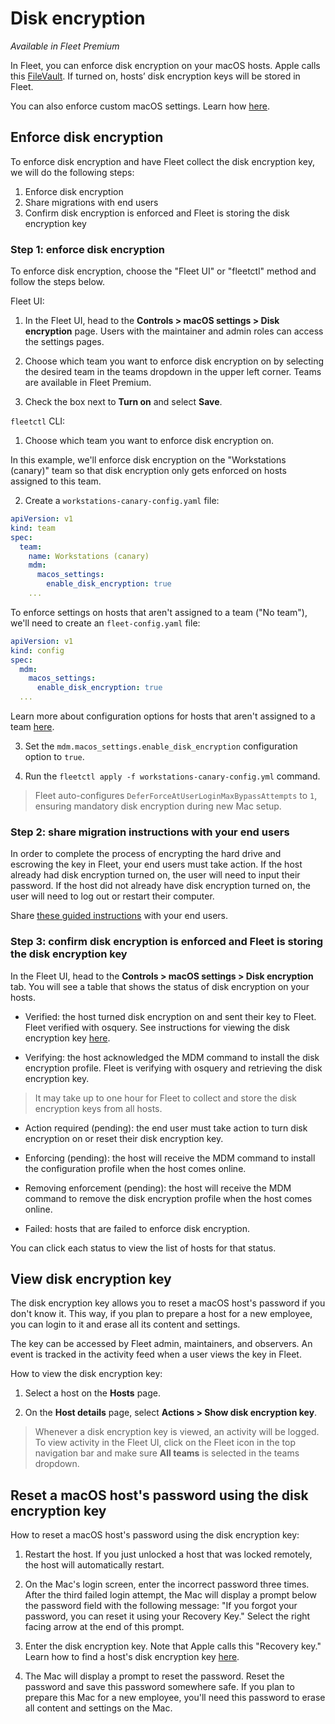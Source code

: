 # Disk encryption

_Available in Fleet Premium_

In Fleet, you can enforce disk encryption on your macOS hosts. Apple calls this [FileVault](https://support.apple.com/en-us/HT204837). If turned on, hosts’ disk encryption keys will be stored in Fleet.

You can also enforce custom macOS settings. Learn how [here](./MDM-custom-macOS-settings.md).

## Enforce disk encryption

To enforce disk encryption and have Fleet collect the disk encryption key, we will do the following steps:

1. Enforce disk encryption
2. Share migrations with end users
2. Confirm disk encryption is enforced and Fleet is storing the disk encryption key

### Step 1: enforce disk encryption

To enforce disk encryption, choose the "Fleet UI" or "fleetctl" method and follow the steps below.

Fleet UI:

1. In the Fleet UI, head to the **Controls > macOS settings > Disk encryption** page. Users with the maintainer and admin roles can access the settings pages.

2. Choose which team you want to enforce disk encryption on by selecting the desired team in the teams dropdown in the upper left corner. Teams are available in Fleet Premium.

3. Check the box next to **Turn on** and select **Save**.

`fleetctl` CLI:

1. Choose which team you want to enforce disk encryption on.

In this example, we'll enforce disk encryption on the "Workstations (canary)" team so that disk encryption only gets enforced on hosts assigned to this team.

2. Create a `workstations-canary-config.yaml` file:

```yaml
apiVersion: v1
kind: team
spec:
  team:
    name: Workstations (canary)
    mdm:
      macos_settings:
        enable_disk_encryption: true
    ...
```

To enforce settings on hosts that aren't assigned to a team ("No team"), we'll need to create an `fleet-config.yaml` file:

```yaml
apiVersion: v1
kind: config
spec:
  mdm:
    macos_settings:
      enable_disk_encryption: true
  ...
```

Learn more about configuration options for hosts that aren't assigned to a team [here](./configuration-files/README.md#organization-settings).

3. Set the `mdm.macos_settings.enable_disk_encryption` configuration option to `true`.

4. Run the `fleetctl apply -f workstations-canary-config.yml` command.

> Fleet auto-configures `DeferForceAtUserLoginMaxBypassAttempts` to `1`, ensuring mandatory disk encryption during new Mac setup.

### Step 2: share migration instructions with your end users

In order to complete the process of encrypting the hard drive and escrowing the key in Fleet, your end users must take action. If the host already had disk encryption turned on, the user will need to input their password. If the host did not already have disk encryption turned on, the user will need to log out or restart their computer.

Share [these guided instructions](./MDM-migration-guide.md#how-to-turn-on-disk-encryption) with your end users.

### Step 3: confirm disk encryption is enforced and Fleet is storing the disk encryption key

In the Fleet UI, head to the **Controls > macOS settings > Disk encryption** tab. You will see a table that shows the status of disk encryption on your hosts. 

* Verified: the host turned disk encryption on and sent their key to Fleet. Fleet verified with osquery. See instructions for viewing the disk encryption key [here](#view-disk-encryption-key).

* Verifying: the host acknowledged the MDM command to install the disk encryption profile. Fleet is verifying with osquery and retrieving the disk encryption key.

> It may take up to one hour for Fleet to collect and store the disk encryption keys from all hosts.

* Action required (pending): the end user must take action to turn disk encryption on or reset their disk encryption key. 

* Enforcing (pending): the host will receive the MDM command to install the configuration profile when the host comes online.

* Removing enforcement (pending): the host will receive the MDM command to remove the disk encryption profile when the host comes online.

* Failed: hosts that are failed to enforce disk encryption. 

You can click each status to view the list of hosts for that status.

## View disk encryption key

The disk encryption key allows you to reset a macOS host's password if you don't know it. This way, if you plan to prepare a host for a new employee, you can login to it and erase all its content and settings.

The key can be accessed by Fleet admin, maintainers, and observers. An event is tracked in the activity feed when a user views the key in Fleet.

How to view the disk encryption key:

1. Select a host on the **Hosts** page.

2. On the **Host details** page, select **Actions > Show disk encryption key**.

> Whenever a disk encryption key is viewed, an activity will be logged. To view activity in the Fleet UI, click on the Fleet icon in the top navigation bar and make sure **All teams** is selected in the teams dropdown.

## Reset a macOS host's password using the disk encryption key

How to reset a macOS host's password using the disk encryption key:

1. Restart the host. If you just unlocked a host that was locked remotely, the host will automatically restart.

2. On the Mac's login screen, enter the incorrect password three times. After the third failed login attempt, the Mac will display a prompt below the password field with the following message: "If you forgot your password, you can reset it using your Recovery Key." Select the right facing arrow at the end of this prompt.

3. Enter the disk encryption key. Note that Apple calls this "Recovery key." Learn how to find a host's disk encryption key [here](#view-disk-encryption-key).

4. The Mac will display a prompt to reset the password. Reset the password and save this password somewhere safe. If you plan to prepare this Mac for a new employee, you'll need this password to erase all content and settings on the Mac.

<meta name="pageOrderInSection" value="1504">
<meta name="title" value="Disk encryption">
<meta name="description" value="Learn how to enforce disk encryption on macOS hosts and manage encryption keys with Fleet Premium.">
<meta name="navSection" value="Device management">
